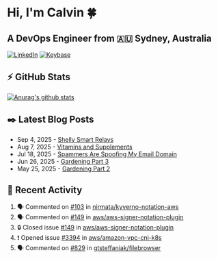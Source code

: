 # Hi, I'm Calvin 🍀
## A DevOps Engineer from 🇦🇺 Sydney, Australia</h3>

[![LinkedIn](https://img.shields.io/badge/-c–bui-0077B5?style=flat-square&labelColor=0077B5&logo=LinkedIn&logoColor=white)](https://www.linkedin.com/in/c-bui/)
[![Keybase](https://img.shields.io/badge/-calvinbui-ff6f21?style=flat-square&labelColor=ff6f21&logo=Keybase&logoColor=white)](https://keybase.io/calvinbui)

<!-- https://github.com/rishavanand/github-profilinator -->
## ⚡ GitHub Stats
[![Anurag's github stats](https://github-readme-stats.vercel.app/api?username=calvinbui&count_private=true&hide_title=true)](https://github.com/anuraghazra/github-readme-stats)

<!-- https://github.com/gautamkrishnar/blog-post-workflow -->
## ✒️ Latest Blog Posts

<!-- BLOG-POST-LIST:START -->
- Sep 4, 2025 - [Shelly Smart Relays](https://calvin.me/shelly-smart-relays)
- Aug 7, 2025 - [Vitamins and Supplements](https://calvin.me/vitamins-and-supplements)
- Jul 18, 2025 - [Spammers Are Spoofing My Email Domain](https://calvin.me/spammers-are-spoofing-my-email)
- Jun 26, 2025 - [Gardening Part 3](https://calvin.me/gardening-part-3)
- May 25, 2025 - [Gardening Part 2](https://calvin.me/gardening-part-2)

<!-- BLOG-POST-LIST:END -->

## 🏃‍ Recent Activity

<!--START_SECTION:activity-->
1. 🗣 Commented on [#103](https://github.com/nirmata/kyverno-notation-aws/issues/103#issuecomment-3241231951) in [nirmata/kyverno-notation-aws](https://github.com/nirmata/kyverno-notation-aws)
2. 🗣 Commented on [#149](https://github.com/aws/aws-signer-notation-plugin/issues/149#issuecomment-3241181976) in [aws/aws-signer-notation-plugin](https://github.com/aws/aws-signer-notation-plugin)
3. 🔒 Closed issue [#149](https://github.com/aws/aws-signer-notation-plugin/issues/149) in [aws/aws-signer-notation-plugin](https://github.com/aws/aws-signer-notation-plugin)
4. ❗ Opened issue [#3394](https://github.com/aws/amazon-vpc-cni-k8s/issues/3394) in [aws/amazon-vpc-cni-k8s](https://github.com/aws/amazon-vpc-cni-k8s)
5. 🗣 Commented on [#829](https://github.com/gtsteffaniak/filebrowser/issues/829#issuecomment-2994289642) in [gtsteffaniak/filebrowser](https://github.com/gtsteffaniak/filebrowser)
<!--END_SECTION:activity-->

